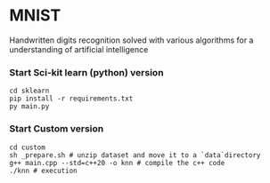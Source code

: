 # MNIST
Handwritten digits recognition solved with various algorithms for a understanding of artificial intelligence

### Start Sci-kit learn (python) version

```shell
cd sklearn
pip install -r requirements.txt
py main.py
```
### Start Custom version

```shell
cd custom
sh _prepare.sh # unzip dataset and move it to a `data`directory
g++ main.cpp --std=c++20 -o knn # compile the c++ code
./knn # execution
```
